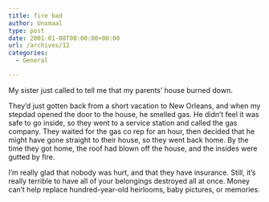 ```yaml
---
title: fire bad
author: Unxmaal
type: post
date: 2001-01-08T00:00:00+00:00
url: /archives/12
categories:
  - General

---
```

My sister just called to tell me that my parents&#8217; house burned down. 

They&#8217;d just gotten back from a short vacation to New Orleans, and when my stepdad opened the door to the house, he smelled gas. He didn&#8217;t feel it was safe to go inside, so they went to a service station and called the gas company. They waited for the gas co rep for an hour, then decided that he might have gone straight to their house, so they went back home. By the time they got home, the roof had blown off the house, and the insides were gutted by fire. 

I&#8217;m really glad that nobody was hurt, and that they have insurance. Still, it&#8217;s really terrible to have all of your belongings destroyed all at once. Money can&#8217;t help replace hundred-year-old heirlooms, baby pictures, or memories.
